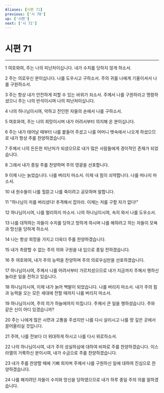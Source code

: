 ```yaml
---
Aliases: [시편 71]
previous: ['시 70']
up: ['시편']
next: ['시 72']
---
```

# 시편 71

***


1 여호와여, 주는 나의 피난처이십니다. 내가 수치를 당하지 않게 하소서. 

2 주는 의로우신 분이십니다. 나를 도우시고 구하소서. 주의 귀를 나에게 기울이셔서 나를 구원하소서. 

3 주는 항상 내가 안전하게 피할 수 있는 바위가 되소서. 주께서 나를 구원하라고 명령하셨으니 주는 나의 반석이시며 나의 피난처이십니다. 

4 나의 하나님이시여, 악하고 잔인한 자들의 손에서 나를 구하소서. 

5 여호와여, 주는 나의 희망이시며 내가 어려서부터 의지해 온 분이십니다. 

6 주는 내가 태어날 때부터 나를 붙들어 주셨고 나를 어머니 뱃속에서 나오게 하셨으므로 내가 항상 주를 찬양하겠습니다. 

7 주께서 나의 든든한 피난처가 되셨으므로 내가 많은 사람들에게 경이적인 존재가 되었습니다. 

8 그래서 내가 종일 주를 찬양하며 주의 영광을 선포합니다. 

9 이제 나는 늙었습니다. 나를 버리지 마소서. 이제 내 힘이 쇠약합니다. 나를 떠나지 마소서. 

10 내 원수들이 나를 헐뜯고 나를 죽이려고 공모하며 말합니다. 

11 "하나님이 저를 버리셨다! 추격해서 잡아라. 이제는 저를 구할 자가 없다!" 

12 하나님이시여, 나를 멀리하지 마소서. 나의 하나님이시여, 속히 와서 나를 도우소서. 

13 나를 대적하는 자들이 수치를 당하고 망하게 하시며 나를 해하려고 하는 자들이 모욕과 망신을 당하게 하소서. 

14 나는 항상 희망을 가지고 더욱더 주를 찬양하겠습니다. 

15 내가 측량할 수 없는 주의 의와 구원을 내 입으로 종일 전하겠습니다. 

16 주 여호와여, 내가 주의 능력을 찬양하며 주의 의로우심만을 선포하겠습니다. 

17 하나님이시여, 주께서 나를 어려서부터 가르치셨으므로 내가 지금까지 주께서 행하신 놀라운 일을 전하고 있습니다. 

18 하나님이시여, 이제 내가 늙어 백발이 되었습니다. 나를 버리지 마소서. 내가 주의 힘과 능력을 오는 모든 세대에 전할 때까지 나를 버리지 마소서. 

19 하나님이시여, 주의 의가 하늘에까지 미칩니다. 주께서 큰 일을 행하셨습니다. 주와 같은 신이 어디 있겠습니까? 

20 주는 나에게 많은 시련과 고통을 주셨지만 나를 다시 살리시고 나를 땅 깊은 곳에서 끌어올리실 것입니다. 

21 주여, 나를 전보다 더 위대하게 하시고 나를 다시 위로하소서. 

22 나의 하나님이시여, 내가 주의 성실하심에 대하여 비파로 주를 찬양하겠습니다. 이스라엘의 거룩하신 분이시여, 내가 수금으로 주를 찬양하겠습니다. 

23 내가 주를 찬양할 때에 기뻐 외치며 주께서 나를 구원하신 일에 대하여 진심으로 찬양하겠습니다. 

24 나를 해치려던 자들이 수치와 망신을 당하였으므로 내가 하루 종일 주의 의를 말하겠습니다.
